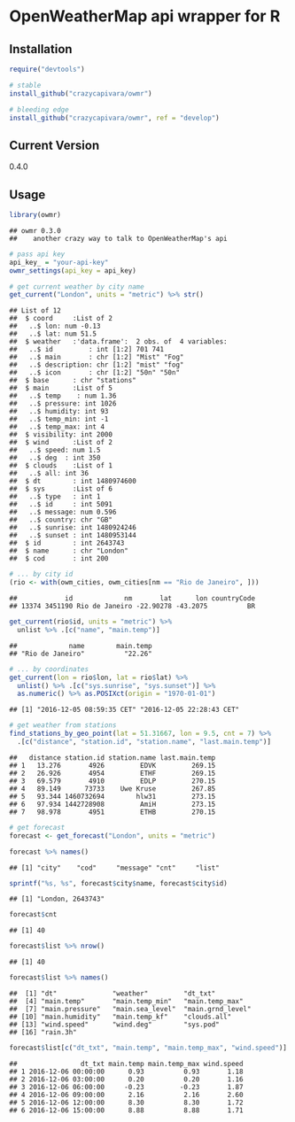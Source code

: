 OpenWeatherMap api wrapper for R
================

Installation
------------

``` r
require("devtools")

# stable
install_github("crazycapivara/owmr")

# bleeding edge
install_github("crazycapivara/owmr", ref = "develop")
```

Current Version
---------------

0.4.0

Usage
-----

``` r
library(owmr)
```

    ## owmr 0.3.0
    ##    another crazy way to talk to OpenWeatherMap's api

``` r
# pass api key
api_key_ = "your-api-key"
owmr_settings(api_key = api_key)

# get current weather by city name
get_current("London", units = "metric") %>% str()
```

    ## List of 12
    ##  $ coord     :List of 2
    ##   ..$ lon: num -0.13
    ##   ..$ lat: num 51.5
    ##  $ weather   :'data.frame':  2 obs. of  4 variables:
    ##   ..$ id         : int [1:2] 701 741
    ##   ..$ main       : chr [1:2] "Mist" "Fog"
    ##   ..$ description: chr [1:2] "mist" "fog"
    ##   ..$ icon       : chr [1:2] "50n" "50n"
    ##  $ base      : chr "stations"
    ##  $ main      :List of 5
    ##   ..$ temp    : num 1.36
    ##   ..$ pressure: int 1026
    ##   ..$ humidity: int 93
    ##   ..$ temp_min: int -1
    ##   ..$ temp_max: int 4
    ##  $ visibility: int 2000
    ##  $ wind      :List of 2
    ##   ..$ speed: num 1.5
    ##   ..$ deg  : int 350
    ##  $ clouds    :List of 1
    ##   ..$ all: int 36
    ##  $ dt        : int 1480974600
    ##  $ sys       :List of 6
    ##   ..$ type   : int 1
    ##   ..$ id     : int 5091
    ##   ..$ message: num 0.596
    ##   ..$ country: chr "GB"
    ##   ..$ sunrise: int 1480924246
    ##   ..$ sunset : int 1480953144
    ##  $ id        : int 2643743
    ##  $ name      : chr "London"
    ##  $ cod       : int 200

``` r
# ... by city id
(rio <- with(owm_cities, owm_cities[nm == "Rio de Janeiro", ]))
```

    ##            id             nm       lat      lon countryCode
    ## 13374 3451190 Rio de Janeiro -22.90278 -43.2075          BR

``` r
get_current(rio$id, units = "metric") %>%
  unlist %>% .[c("name", "main.temp")]
```

    ##             name        main.temp 
    ## "Rio de Janeiro"          "22.26"

``` r
# ... by coordinates
get_current(lon = rio$lon, lat = rio$lat) %>%
  unlist() %>% .[c("sys.sunrise", "sys.sunset")] %>%
  as.numeric() %>% as.POSIXct(origin = "1970-01-01")
```

    ## [1] "2016-12-05 08:59:35 CET" "2016-12-05 22:28:43 CET"

``` r
# get weather from stations
find_stations_by_geo_point(lat = 51.31667, lon = 9.5, cnt = 7) %>% 
  .[c("distance", "station.id", "station.name", "last.main.temp")]
```

    ##   distance station.id station.name last.main.temp
    ## 1   13.276       4926         EDVK         269.15
    ## 2   26.926       4954         ETHF         269.15
    ## 3   69.579       4910         EDLP         270.15
    ## 4   89.149      73733    Uwe Kruse         267.85
    ## 5   93.344 1460732694        hlw31         273.15
    ## 6   97.934 1442728908         AmiH         273.15
    ## 7   98.978       4951         ETHB         270.15

``` r
# get forecast
forecast <- get_forecast("London", units = "metric")

forecast %>% names()
```

    ## [1] "city"    "cod"     "message" "cnt"     "list"

``` r
sprintf("%s, %s", forecast$city$name, forecast$city$id)
```

    ## [1] "London, 2643743"

``` r
forecast$cnt
```

    ## [1] 40

``` r
forecast$list %>% nrow()
```

    ## [1] 40

``` r
forecast$list %>% names()
```

    ##  [1] "dt"              "weather"         "dt_txt"         
    ##  [4] "main.temp"       "main.temp_min"   "main.temp_max"  
    ##  [7] "main.pressure"   "main.sea_level"  "main.grnd_level"
    ## [10] "main.humidity"   "main.temp_kf"    "clouds.all"     
    ## [13] "wind.speed"      "wind.deg"        "sys.pod"        
    ## [16] "rain.3h"

``` r
forecast$list[c("dt_txt", "main.temp", "main.temp_max", "wind.speed")] %>% head()
```

    ##                dt_txt main.temp main.temp_max wind.speed
    ## 1 2016-12-06 00:00:00      0.93          0.93       1.18
    ## 2 2016-12-06 03:00:00      0.20          0.20       1.16
    ## 3 2016-12-06 06:00:00     -0.23         -0.23       1.87
    ## 4 2016-12-06 09:00:00      2.16          2.16       2.60
    ## 5 2016-12-06 12:00:00      8.30          8.30       1.72
    ## 6 2016-12-06 15:00:00      8.88          8.88       1.71
